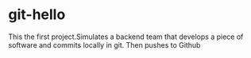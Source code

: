 # git-hello
This the first project.Simulates a backend team that develops a piece of software and commits locally in git. Then pushes to Github
